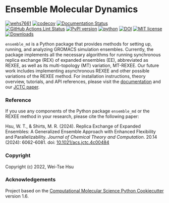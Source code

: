 Ensemble Molecular Dynamics
==============================
[//]: # (Badges)
[![wehs7661](https://circleci.com/gh/wehs7661/ensemble_md.svg?style=shield)](https://app.circleci.com/pipelines/github/wehs7661/ensemble_md?branch=master)
[![codecov](https://codecov.io/gh/wehs7661/ensemble_md/branch/master/graph/badge.svg)](https://app.codecov.io/gh/wehs7661/ensemble_md/tree/master)
[![Documentation Status](https://readthedocs.org/projects/ensemble-md/badge/?version=latest)](https://ensemble-md.readthedocs.io/en/latest/?badge=latest)
[![GitHub Actions Lint Status](https://github.com/wehs7661/ensemble_md/actions/workflows/lint.yaml/badge.svg)](https://github.com/wehs7661/ensemble_md/actions/workflows/lint.yaml)
[![PyPI version](https://badge.fury.io/py/ensemble-md.svg)](https://badge.fury.io/py/ensemble-md)
[![python](https://img.shields.io/badge/Python-3.8%20|%203.9%20|%203.10%20|%203.11-4BC51D.svg?style=flat&logo=python&logoColor=white)](https://www.python.org)
[![DOI](https://img.shields.io/badge/DOI-10.1021/acs.jctc.4c00484-4BC51D)](https://pubs.acs.org/doi/epdf/10.1021/acs.jctc.4c00484)
[![MIT license](https://img.shields.io/badge/License-MIT-blue.svg)](https://lbesson.mit-license.org/)
[![Downloads](https://static.pepy.tech/badge/ensemble-md)](https://pepy.tech/project/ensemble-md)


`ensemble_md` is a Python package that provides methods for setting up, running, and analyzing GROMACS simulation ensembles. Currently, the package implements all the necessary algorithms for running synchronous replica exchange (REX) of expanded ensembles (EE), abbreviated as REXEE, as well as its multi-topology (MT) variation, MT-REXEE. Our future work includes implementing asynchronous REXEE and other possible variations of the REXEE method. For installation instructions, theory overview, tutorials, and API references, please visit the [documentation](https://ensemble-md.readthedocs.io/en/latest/?badge=latest) and our [JCTC paper](https://pubs.acs.org/doi/epdf/10.1021/acs.jctc.4c00484).

### Reference
If you use any components of the Python package `ensemble_md` or the REXEE method in your research, please cite the following paper:

Hsu, W. T., & Shirts, M. R. (2024). Replica Exchange of Expanded Ensembles: A Generalized Ensemble Approach with Enhanced Flexibility and Parallelizability. *Journal of Chemical Theory and Computation*. 20.14 (2024): 6062-6081. doi: [10.1021/acs.jctc.4c00484](https://doi.org/10.1021/acs.jctc.4c00484)

### Copyright

Copyright (c) 2022, Wei-Tse Hsu


### Acknowledgements
 
Project based on the 
[Computational Molecular Science Python Cookiecutter](https://github.com/molssi/cookiecutter-cms) version 1.6.

